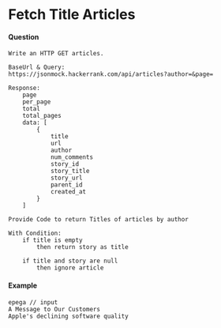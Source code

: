 Fetch Title Articles
=================================================


#### Question
```
Write an HTTP GET articles.

BaseUrl & Query:
https://jsonmock.hackerrank.com/api/articles?author=&page=

Response:
    page
    per_page
    total
    total_pages
    data: [
        {
            title
            url
            author
            num_comments
            story_id
            story_title
            story_url
            parent_id
            created_at
        }
    ]

Provide Code to return Titles of articles by author

With Condition:
    if title is empty
        then return story as title
 
    if title and story are null
        then ignore article
```


#### Example
```
epega // input
A Message to Our Customers
Apple's declining software quality
```